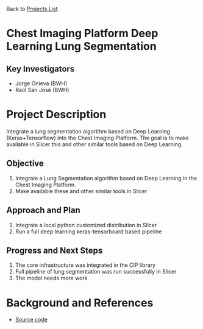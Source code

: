 Back to [Projects List](../../README.md#ProjectsList)

# Chest Imaging Platform Deep Learning Lung Segmentation

## Key Investigators

- Jorge Onieva (BWH)
- Raúl San José (BWH)

# Project Description
Integrate a lung segmentation algorithm based on Deep Learning (Keras+Tensorflow) into the Chest Imaging Platform.
The goal is to make available in Slicer this and other similar tools based on Deep Learning.

## Objective

1. Integrate a Lung Segmentation algorithm based on Deep Learning in the Chest Imaging Platform.
1. Make available these and other similar tools in Slicer

## Approach and Plan

1. Integrate a local python customized distribution in Slicer
1. Run a full deep learning keras-tensorboard based pipeline

## Progress and Next Steps

1. The core infrastructure was integrated in the CIP library
1. Full pipeline of lung segmentation was run successfully in Slicer
1. The model needs more work



# Background and References

- [Source code](https://github.com/acil-bwh/ChestImagingPlatform)
